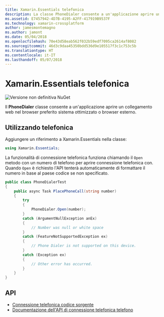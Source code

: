 ```yaml
---
title: Xamarin.Essentials telefonica
description: La classe PhoneDialer consente a un'applicazione aprire un collegamento web nel browser preferito sistema ottimizzato o browser esterno.
ms.assetid: E7457942-4D7B-4195-A2FF-417919B9537F
ms.technology: xamarin-crossplatform
author: jamesmontemagno
ms.author: jamont
ms.date: 05/04/2018
ms.openlocfilehash: 70e43d58eab562f032b59edf7095ca2614af8082
ms.sourcegitcommit: 46d3c9daa45350bdd536d9e105517f3c1c753c5b
ms.translationtype: HT
ms.contentlocale: it-IT
ms.lasthandoff: 05/07/2018
---
```

# <a name="xamarinessentials-phone-dialer"></a>Xamarin.Essentials telefonica

![Versione non definitiva NuGet](~/media/shared/pre-release.png)

Il **PhoneDialer** classe consente a un'applicazione aprire un collegamento web nel browser preferito sistema ottimizzato o browser esterno.

## <a name="using-phone-dialer"></a>Utilizzando telefonica

Aggiungere un riferimento a Xamarin.Essentials nella classe:

```csharp
using Xamarin.Essentials;
```

La funzionalità di connessione telefonica funziona chiamando il `Open` metodo con un numero di telefono per aprire connessione telefonica con. Quando `Open` è richiesto l'API tenterà automaticamente di formattare il numero in base al paese codice se non specificato.

```csharp
public class PhoneDialerTest
{
    public async Task PlacePhoneCall(string number)
    {
        try
        {
            PhoneDialer.Open(number);
        }
        catch (ArgumentNullException anEx)
        {
            // Number was null or white space
        }
        catch (FeatureNotSupportedException ex)
        {
            // Phone Dialer is not supported on this device.
        }
        catch (Exception ex)
        {
            // Other error has occurred.
        }
    }
}
```

## <a name="api"></a>API

- [Connessione telefonica codice sorgente](https://github.com/xamarin/Essentials/tree/master/Essentials/PhoneDialer)
- [Documentazione dell'API di connessione telefonica telefono](xref:Xamarin.Essentials.PhoneDialer)
